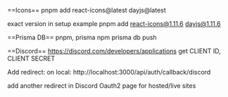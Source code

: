 ==Icons==
pnpm add react-icons@latest dayjs@latest

exact version in setup example
pnpm add react-icons@1.11.6 dayjs@1.11.6

==Prisma DB==
pnpm, prisma
npm prisma db push

==Discord==
https://discord.com/developers/applications
get CLIENT ID, CLIENT SECRET

Add redirect:
on local:
http://localhost:3000/api/auth/callback/discord

add another redirect in Discord Oauth2 page for hosted/live sites
